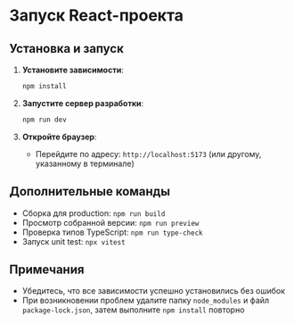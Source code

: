 # Запуск React-проекта

## Установка и запуск

1. **Установите зависимости**:
   ```bash
   npm install
   ```

2. **Запустите сервер разработки**:
   ```bash
   npm run dev
   ```

3. **Откройте браузер**:
   - Перейдите по адресу: `http://localhost:5173` (или другому, указанному в терминале)

## Дополнительные команды

- Сборка для production: `npm run build`
- Просмотр собранной версии: `npm run preview`
- Проверка типов TypeScript: `npm run type-check`
- Запуск unit test: `npx vitest`

## Примечания
- Убедитесь, что все зависимости успешно установились без ошибок
- При возникновении проблем удалите папку `node_modules` и файл `package-lock.json`, затем выполните `npm install` повторно
